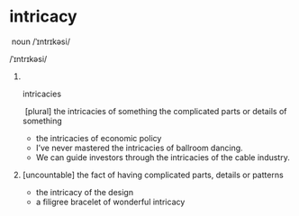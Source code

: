 # intricacy

 noun /ˈɪntrɪkəsi/

/ˈɪntrɪkəsi/

1. ​
    
    intricacies
    
     [plural] the intricacies of something the complicated parts or details of something
    
    - the intricacies of economic policy
    - I’ve never mastered the intricacies of ballroom dancing.
    - We can guide investors through the intricacies of the cable industry.
    
2. ​[uncountable] the fact of having complicated parts, details or patterns
    - the intricacy of the design
    - a filigree bracelet of wonderful intricacy